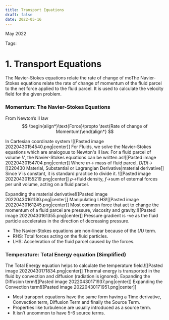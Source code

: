 ```yaml
---
title: Transport Equations
draft: false
date: 2022-05-16
---
```


May 2022
   

Tags: 

# 1. Transport Equations
The Navier-Stokes equations relate the rate of change of moThe Navier-Stokes equations relate the rate of change of momentum of the fluid parcel to the net force applied to the fluid parcel. It is used to calculate the velocity field for the given problem.

### Momentum: The Navier-Stokes Equations

From Newton’s II law
$$
\begin{align*}\text{Force}\propto \text{Rate of change of Momentum}\end{align*}
$$

In Cartesian coordinate system ![[Pasted image 20220430154540.png|center]]
For Fluids, we solve the Navier-Stokes equations which are analogous to Newton's II law. 
For a fluid parcel of volume $V$, the Navier-Stokes equations can be written as![[Pasted image 20220430154704.png|center]]
Where $m\rightarrow$ mass of fluid parcel, $D/Dt\rightarrow$ [[220430 Material, Substantial or Lagrangian Derivative|material derivative]] 
Since $V$ is constant, it is standard practice to divide it. ![[Pasted image 20220430155219.png|center]]
$\rho\rightarrow$fluid density, $f\rightarrow$sum of external forces per unit volume, acting on a fluid parcel.

Expanding the material derivative![[Pasted image 20220430161130.png|center]]
Manipulating LHS![[Pasted image 20220430161245.png|center]]
Most common force that act to change the momentum of a fluid parcel are pressure, viscosity and gravity.![[Pasted image 20220430161355.png|center]]
Pressure gradient is -ve as the fluid particle accelerates in the direction of decreasing pressure. 

-   The Navier-Stokes equations are non-linear because of the $U U$ term.
-   RHS: Total forces acting on the fluid particles.
-   LHS: Acceleration of the fluid parcel caused by the forces.

### Temperature: Total Energy equation (Simplified)
The Total Energy equation helps to calculate the temperature field.![[Pasted image 20220430171834.png|center]]
Thermal energy is transported in the fluid by convection and diffusion (radiation is ignored).
Expanding the Diffusion term![[Pasted image 20220430171937.png|center]]
Expanding the Convection term![[Pasted image 20220430171951.png|center]]
- Most transport equations have the same form having a Time derivative, Convection term, Diffusion Term and finally the Source Term.
- Properties like turbulence are usually introduced as a source term.
- It isn’t uncommon to have 5-6 source terms.




